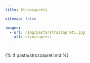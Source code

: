 ```yaml
---
title: Strozzapreti

sitemap: false

images:
  - url: /img/pasta/strozzapreti.jpg
    alt: strozzapreti 

---
```


{% tf pasta/strozzapreti.md %}